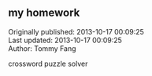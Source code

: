 ## my homework  
Originally published: 2013-10-17 00:09:25  
Last updated: 2013-10-17 00:09:25  
Author: Tommy Fang  
  
crossword puzzle solver